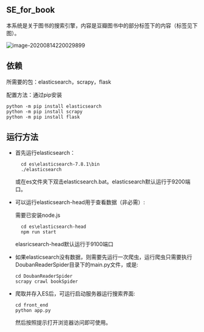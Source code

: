 SE_for_book
--------

本系统是关于图书的搜索引擎，内容是豆瓣图书中的部分标签下的内容（标签见下图）。

![image-20200814220029899](https://github.com/goodyong/SE_for_book/blob/master/image-20200814220029899.png)

依赖
---------

所需要的包：elasticsearch，scrapy，flask

配置方法：通过pip安装

```shell
python -m pip install elasticsearch
python -m pip install scrapy
python -m pip install flask
```

运行方法
---------

+ 首先运行elasticsearch：
  
  ```shell
    cd es\elasticsearch-7.8.1\bin
    ./elasticsearch
  ```

  或在es文件夹下双击elasticsearch.bat。elasticsearch默认运行于9200端口。

+ 可以运行elasticsearch-head用于查看数据（非必需）:
  
  需要已安装node.js
  
  ```shell
    cd es\elasticsearch-head
    npm run start
  ```
  
  elasricsearch-head默认运行于9100端口
  
+ 如果elasticsearch没有数据，则需要先运行一次爬虫，运行爬虫只需要执行DoubanReaderSpider目录下的main.py文件，或是: 

  ```shell
  cd DoubanReaderSpider
  scrapy crawl bookSpider
  ```

+ 爬取并存入ES后，可运行启动服务器运行搜索界面: 
  
  ```shell
  cd front_end
  python app.py
  ```
  
  然后按照提示打开浏览器访问即可使用。
